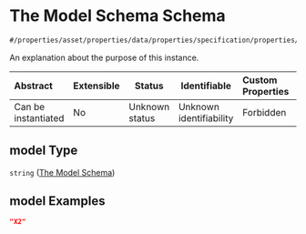 # The Model Schema Schema

```txt
#/properties/asset/properties/data/properties/specification/properties/model#/properties/asset/properties/data/properties/specification/properties/model
```

An explanation about the purpose of this instance.


| Abstract            | Extensible | Status         | Identifiable            | Custom Properties | Additional Properties | Access Restrictions | Defined In                                                                                       |
| :------------------ | ---------- | -------------- | ----------------------- | :---------------- | --------------------- | ------------------- | ------------------------------------------------------------------------------------------------ |
| Can be instantiated | No         | Unknown status | Unknown identifiability | Forbidden         | Allowed               | none                | [policy_transaction.schema.json\*](../out/policy_transaction.schema.json "open original schema") |

## model Type

`string` ([The Model Schema](policy_transaction-properties-the-asset-schema-properties-the-data-schema-properties-the-specification-schema-properties-the-model-schema.md))

## model Examples

```json
"X2"
```
